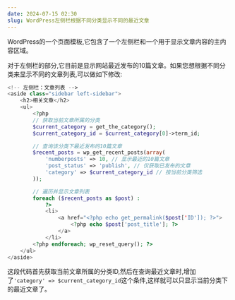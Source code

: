 ```yaml
---
date: 2024-07-15 02:30
slug: WordPress左侧栏根据不同分类显示不同的最近文章
---
```


WordPress的一个页面模板,它包含了一个左侧栏和一个用于显示文章内容的主内容区域。

对于左侧栏的部分,它目前是显示网站最近发布的10篇文章。如果您想根据不同分类来显示不同的文章列表,可以做如下修改:

<!-- truncate -->



```php
<!-- 左侧栏：文章列表 -->
<aside class="sidebar left-sidebar">
    <h2>相关文章</h2>
    <ul>
        <?php
        // 获取当前文章所属的分类
        $current_category = get_the_category();
        $current_category_id = $current_category[0]->term_id;

        // 查询该分类下最近发布的10篇文章
        $recent_posts = wp_get_recent_posts(array(
            'numberposts' => 10, // 显示最近的10篇文章
            'post_status' => 'publish', // 仅获取已发布的文章
            'category' => $current_category_id // 按当前分类筛选
        ));

        // 遍历并显示文章列表
        foreach ($recent_posts as $post) :
            ?>
            <li>
                <a href="<?php echo get_permalink($post['ID']); ?>">
                    <?php echo $post['post_title']; ?>
                </a>
            </li>
        <?php endforeach; wp_reset_query(); ?>
    </ul>
</aside>
```

这段代码首先获取当前文章所属的分类ID,然后在查询最近文章时,增加了`'category' => $current_category_id`这个条件,这样就可以只显示当前分类下的最近文章了。
